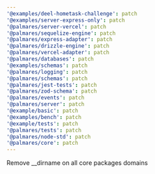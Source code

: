 ```yaml
---
'@examples/deel-hometask-challenge': patch
'@examples/server-express-only': patch
'@palmares/server-vercel': patch
'@palmares/sequelize-engine': patch
'@palmares/express-adapter': patch
'@palmares/drizzle-engine': patch
'@palmares/vercel-adapter': patch
'@palmares/databases': patch
'@examples/schemas': patch
'@palmares/logging': patch
'@palmares/schemas': patch
'@palmares/jest-tests': patch
'@palmares/zod-schema': patch
'@palmares/events': patch
'@palmares/server': patch
'@example/basic': patch
'@examples/bench': patch
'@example/tests': patch
'@palmares/tests': patch
'@palmares/node-std': patch
'@palmares/core': patch
---
```


Remove \_\_dirname on all core packages domains
